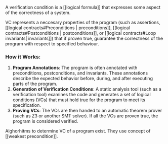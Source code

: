 A verification condition is a [[logical formula]] that expresses some aspect of the correctness of a system.

VC represents a neccesary properties of the program (such as assertions, [[logical contracts#Preconditions | preconditions]], [[logical contracts#Postconditions | postconditions]], or [[logical contracts#Loop invariants| invariants]]) that if proven true, guarantee the correctness of the program with respect to specified behaviour.

### How it Works:

1. **Program Annotations**: The program is often annotated with preconditions, postconditions, and invariants. These annotations describe the expected behavior before, during, and after executing parts of the program.
2. **Generation of Verification Conditions**: A static analysis tool (such as a verification tool) examines the code and generates a set of logical conditions (VCs) that must hold true for the program to meet its specification.
3. **Proving VCs**: The VCs are then handed to an automatic theorem prover (such as Z3 or another SMT solver). If all the VCs are proven true, the program is considered verified.

Alghorhitms to determine VC of a program exist. They use concept of [[weakest precondition]]. 
